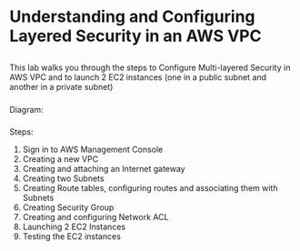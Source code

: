# Understanding and Configuring Layered Security in an AWS VPC
## 
This lab walks you through the steps to Configure Multi-layered Security in AWS VPC and to launch 2 EC2 instances (one in a public subnet and another in a private subnet)
###
Diagram:
###

###
Steps:
1. Sign in to AWS Management Console
2. Creating a new VPC
3. Creating and attaching an Internet gateway
4. Creating two Subnets
5. Creating Route tables, configuring routes and associating them with Subnets 
6. Creating Security Group
7. Creating and configuring Network ACL
8. Launching 2 EC2 Instances
9. Testing the EC2 instances